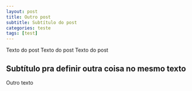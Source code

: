 ```yaml
---
layout: post
title: Outro post
subtitle: Subtítulo do post
categories: teste
tags: [test]
---
```


Texto do post
Texto do post
Texto do post


## Subtítulo pra definir outra coisa no mesmo texto

Outro texto
